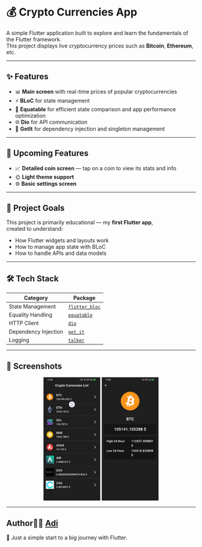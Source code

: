 # 💰 Crypto Currencies App

A simple Flutter application built to explore and learn the fundamentals of the Flutter framework.  
This project displays live cryptocurrency prices such as **Bitcoin**, **Ethereum**, etc.

---

## ✨ Features

- 📊 **Main screen** with real-time prices of popular cryptocurrencies  
- ⚡️ **BLoC** for state management  
- 🧩 **Equatable** for efficient state comparison and app performance optimization  
- 🌐 **Dio** for API communication  
- 🧱 **GetIt** for dependency injection and singleton management  

---

## 🚧 Upcoming Features

- 📈 **Detailed coin screen** — tap on a coin to view its stats and info  
- 🌞 **Light theme support**  
- ⚙️ **Basic settings screen**  

---

## 🧠 Project Goals

This project is primarily educational — my **first Flutter app**,  
created to understand:
- How Flutter widgets and layouts work  
- How to manage app state with BLoC  
- How to handle APIs and data models  

---

## 🛠️ Tech Stack

| Category | Package |
|-----------|----------|
| State Management | [`flutter_bloc`](https://pub.dev/packages/flutter_bloc) |
| Equality Handling | [`equatable`](https://pub.dev/packages/equatable) |
| HTTP Client | [`dio`](https://pub.dev/packages/dio) |
| Dependency Injection | [`get_it`](https://pub.dev/packages/get_it) |
| Logging | [`talker`](https://pub.dev/packages/talker_flutter) |

---
## 📸 Screenshots


<p align="center">
  <img src="screenshots/Screenshot_learning (1).png" width="30%">
  <img src="screenshots/Screenshot_learning (2).png" width="30%">
</p>

---
## Author👨‍💻 [Adi](https://github.com/Atoktobekov)
🎯 Just a simple start to a big journey with Flutter.
